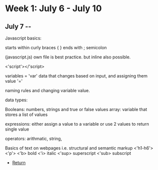 
# Week 1: July 6 - July 10

## July 7 --

Javascript basics: 

starts within curly braces { } ends with ; semicolon

(javascript.js) own file is best practice.
but inline also possible.

<'script'></'script>

variables = 'var'
data that changes based on input, and assigning them value '='

naming rules and changing variable value.

data types: 

Booleans: numbers, strings and true or false values
array: variable that stores a list of values

expressions: either assign a value to a variable or use 2 values to return single value

operators: arithmatic, string,

Basics of text on webpages i.e. structural and semantic markup <'h1-h6'> <'p'>
<'b> bold
<'i> italic
<'sup> superscript
<'sub> subscript







* [Return](README.md)
